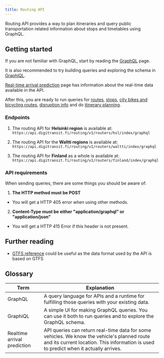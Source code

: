 ```yaml
---
title: Routing API
---
```

Routing API provides a way to plan itineraries and query public transportation related
information about stops and timetables using GraphQL.

## Getting started

If you are not familiar with GraphQL, start by reading the [GraphQL](./0-graphql/) page. 

It is also recommended to try building queries and exploring the schema in [GraphiQL](./1-graphiql/). 

[Real-time arrival prediction](./2-realtime-arrival-prediction/) page has information about the real-time data available in the API.

After this, you are ready to run queries for [routes](./routes/), [stops](./stops), [city bikes and bicycling routes](./bicycling/), [disruption info](./disruption-info/) and do [itinerary planning](./itinerary-planning/).

### Endpoints

1. The routing API for **Helsinki region** is available at:<br/>`https://api.digitransit.fi/routing/v1/routers/hsl/index/graphql`

2. The routing API for the **Waltti regions** is available at:<br/>`https://api.digitransit.fi/routing/v1/routers/waltti/index/graphql`

3. The routing API for **Finland** as a whole is available at:<br/>`https://api.digitransit.fi/routing/v1/routers/finland/index/graphql`

### API requirements

When sending queries, there are some things you should be aware of:

1. **The HTTP method must be POST**
- You will get a HTTP 405 error when using other methods.

2. **Content-Type must be either "application/graphql" or "application/json"**
- You will get a HTTP 415 Error if this header is not present.

## Further reading

* [GTFS reference](https://developers.google.com/transit/gtfs/reference/#field_definitions) could be useful as the data format used by the API is based on GTFS

## Glossary

| Term                                  | Explanation                     |
|---------------------------------------|---------------------------------|
| GraphQL                               | A query language for APIs and a runtime for fulfilling those queries with your existing data.
| GraphiQL                              | A simple UI for making GraphQL queries. You can use it both to run queries and to explore the GraphQL schema.
| Realtime arrival prediction           | API queries can return real-time data for some vehicles. We know the vehicle's planned route and its current location. This information is used to predict when it actually arrives.
